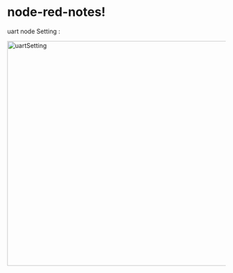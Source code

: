# node-red-notes!
uart node Setting :

<img width="519" alt="uartSetting" src="https://user-images.githubusercontent.com/2010446/190188555-d7134c1b-c162-4c1f-aafe-9038eba9eeb4.png">
